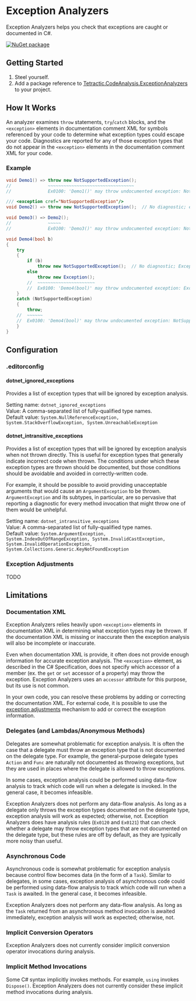 # Exception Analyzers

Exception Analyzers helps you check that exceptions are caught or documented in C#. 

[![NuGet package](https://img.shields.io/nuget/vpre/Tetractic.CodeAnalysis.ExceptionAnalyzers?logo=nuget)](https://www.nuget.org/packages/Tetractic.CodeAnalysis.ExceptionAnalyzers/)

## Getting Started

 1. Steel yourself.
 2. Add a package reference to [Tetractic.CodeAnalysis.ExceptionAnalyzers](https://www.nuget.org/packages/Tetractic.CodeAnalysis.ExceptionAnalyzers/) to your project.

## How It Works

An analyzer examines `throw` statements, `try`/`catch` blocks, and the `<exception>` elements in documentation comment XML for symbols referenced by your code to determine what exception types could escape your code.  Diagnostics are reported for any of those exception types that do not appear in the `<exception>` elements in the documentation comment XML for your code.

### Example

```C#
void Demo1() => throw new NotSupportedException();
//              ~~~~~~~~~~~~~~~~~~~~~~~~~~~~~~~~~
//              Ex0100: 'Demo1()' may throw undocumented exception: NotSupportedException

/// <exception cref="NotSupportedException"/>
void Demo2() => throw new NotSupportedException();  // No diagnostic; exception is documented.

void Demo3() => Demo2();
//              ~~~~~
//              Ex0100: 'Demo3()' may throw undocumented exception: NotSupportedException

void Demo4(bool b)
{
    try
    {
        if (b)
            throw new NotSupportedException();  // No diagnostic; Exception is caught.
        else
            throw new Exception();
        //  ~~~~~~~~~~~~~~~~~~~~~~
        //  Ex0100: 'Demo4(bool)' may throw undocumented exception: Exception
    }
    catch (NotSupportedException)
    {
        throw;
    //  ~~~~~~
    //  Ex0100: 'Demo4(bool)' may throw undocumented exception: NotSupportedException
    }
}
```

## Configuration

### .editorconfig

#### dotnet_ignored_exceptions

Provides a list of exception types that will be ignored by exception analysis.

Setting name: `dotnet_ignored_exceptions`\
Value: A comma-separated list of fully-qualified type names.\
Default value: `System.NullReferenceException, System.StackOverflowException, System.UnreachableException`

#### dotnet_intransitive_exceptions

Provides a list of exception types that will be ignored by exception analysis when not thrown directly.  This is useful for exception types that generally indicate incorrect code when thrown.  The conditions under which these exception types are thrown should be documented, but those conditions should be avoidable and avoided in correctly-written code.

For example, it should be possible to avoid providing unacceptable arguments that would cause an `ArgumentException` to be thrown.  `ArgumentException` and its subtypes, in particular, are so pervasive that reporting a diagnostic for every method invocation that might throw one of them would be unhelpful.

Setting name: `dotnet_intransitive_exceptions`\
Value: A comma-separated list of fully-qualified type names.\
Default value: `System.ArgumentException, System.IndexOutOfRangeException, System.InvalidCastException, System.InvalidOperationException, System.Collections.Generic.KeyNotFoundException`

### Exception Adjustments

TODO

## Limitations

### Documentation XML

Exception Analyzers relies heavily upon `<exception>` elements in documentation XML in determining what exception types may be thrown.  If the documentation XML is missing or inaccurate then the exception analysis will also be incomplete or inaccurate.

Even when documentation XML is provide, it often does not provide enough information for accurate exception analysis.  The `<exception>` element, as described in the C# Specification, does not specify which accessor of a member (ex. the `get` or `set` accessor of a property) may throw the exception.  Exception Analyzers uses an `accessor` attribute for this purpose, but its use is not common.

In your own code, you can resolve these problems by adding or correcting the documentation XML.  For external code, it is possible to use the [exception adjustments](#exception-adjustments) mechanism to add or correct the exception information.

### Delegates (and Lambdas/Anonymous Methods)

Delegates are somewhat problematic for exception analysis.  It is often the case that a delegate must throw an exception type that is not documented on the delegate type.  For example, the general-purpose delegate types `Action` and `Func` are naturally not documented as throwing exceptions, but they are used in places where the delegate is allowed to throw exceptions.

In some cases, exception analysis could be performed using data-flow analysis to track which code will run when a delegate is invoked.  In the general case, it becomes infeasible.

Exception Analyzers does not perform any data-flow analysis.  As long as a delegate only throws the exception types documented on the delegate type, exception analysis will work as expected; otherwise, not.  Exception Analyzers does have analysis rules (`Ex0120` and `Ex0121`) that can check whether a delegate may throw exception types that are not documented on the delegate type, but these rules are off by default, as they are typically more noisy than useful.

### Asynchronous Code

Asynchronous code is somewhat problematic for exception analysis because control flow becomes data (in the form of a `Task`).  Similar to delegates, in some cases, exception analysis of asynchronous code could be performed using data-flow analysis to track which code will run when a `Task` is awaited.  In the general case, it becomes infeasible.

Exception Analyzers does not perform any data-flow analysis.  As long as the `Task` returned from an asynchronous method invocation is awaited immediately, exception analysis will work as expected; otherwise, not.

### Implicit Conversion Operators

Exception Analyzers does not currently consider implicit conversion operator invocations during analysis.

### Implicit Method Invocations

Some C# syntax implicitly invokes methods.  For example, `using` invokes `Dispose()`.  Exception Analyzers does not currently consider these implicit method invocations during analysis.
